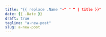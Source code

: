```yaml
---
title: "{{ replace .Name "-" " " | title }}"
date: {{ .Date }}
draft: true
tagline: "a-new-post"
slug: a-new-post
---
```

